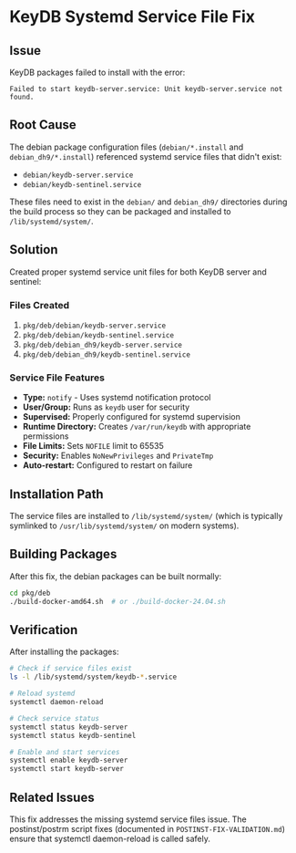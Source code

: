 # KeyDB Systemd Service File Fix

## Issue
KeyDB packages failed to install with the error:
```
Failed to start keydb-server.service: Unit keydb-server.service not found.
```

## Root Cause
The debian package configuration files (`debian/*.install` and `debian_dh9/*.install`) referenced systemd service files that didn't exist:
- `debian/keydb-server.service`
- `debian/keydb-sentinel.service`

These files need to exist in the `debian/` and `debian_dh9/` directories during the build process so they can be packaged and installed to `/lib/systemd/system/`.

## Solution
Created proper systemd service unit files for both KeyDB server and sentinel:

### Files Created
1. `pkg/deb/debian/keydb-server.service`
2. `pkg/deb/debian/keydb-sentinel.service`
3. `pkg/deb/debian_dh9/keydb-server.service`
4. `pkg/deb/debian_dh9/keydb-sentinel.service`

### Service File Features
- **Type:** `notify` - Uses systemd notification protocol
- **User/Group:** Runs as `keydb` user for security
- **Supervised:** Properly configured for systemd supervision
- **Runtime Directory:** Creates `/var/run/keydb` with appropriate permissions
- **File Limits:** Sets `NOFILE` limit to 65535
- **Security:** Enables `NoNewPrivileges` and `PrivateTmp`
- **Auto-restart:** Configured to restart on failure

## Installation Path
The service files are installed to `/lib/systemd/system/` (which is typically symlinked to `/usr/lib/systemd/system/` on modern systems).

## Building Packages
After this fix, the debian packages can be built normally:
```bash
cd pkg/deb
./build-docker-amd64.sh  # or ./build-docker-24.04.sh
```

## Verification
After installing the packages:
```bash
# Check if service files exist
ls -l /lib/systemd/system/keydb-*.service

# Reload systemd
systemctl daemon-reload

# Check service status
systemctl status keydb-server
systemctl status keydb-sentinel

# Enable and start services
systemctl enable keydb-server
systemctl start keydb-server
```

## Related Issues
This fix addresses the missing systemd service files issue. The postinst/postrm script fixes (documented in `POSTINST-FIX-VALIDATION.md`) ensure that systemctl daemon-reload is called safely.
